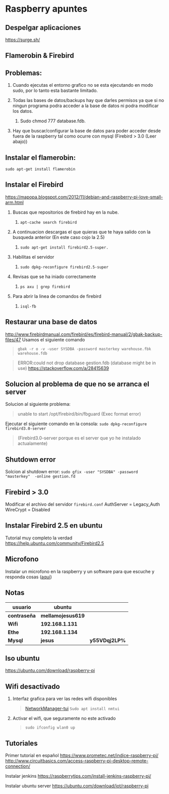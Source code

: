 # Raspberry apuntes

## Despelgar aplicaciones

https://surge.sh/

## Flamerobin & Firebird

## Problemas:

1. Cuando ejecutas el entorno grafico no se esta ejecutando en modo sudo, por lo tanto esta bastante limitado.

2. Todas las bases de datos/backups hay que darles permisos ya que si no ningun programa podra acceder a la base de datos ni podra modificar los datos.

   1. Sudo chmod 777 database.fdb.

3. Hay que buscar/configurar la base de datos para poder acceder desde fuera de la raspberry tal como ocurre con mysql (Firebird > 3.0 (Leer abajo))

## Instalar el flamerobin:

`sudo apt-get install flamerobin` 

## Instalar el Firebird

https://mapopa.blogspot.com/2012/11/debian-and-raspberry-pi-love-small-arm.html

1. Buscas que repositorios de firebird hay en la nube.

   1. `apt-cache search firebird`

2. A continuacion descargas el que quieras que te haya salido con la busqueda anterior (En este caso cojo la 2.5)

   1. `sudo apt-get install firebird2.5-super.`

3. Habilitas el servidor

   1. `sudo dpkg-reconfigure firebird2.5-super`

4. Revisas que se ha iniado correctamente

   1. `ps axu | grep firebird`

5. Para abrir la linea de comandos de firebird

   1. `isql-fb`

## Restaurar una base de datos

http://www.firebirdmanual.com/firebird/es/firebird-manual/2/gbak-backup-files/47 Usamos el siguiente comando

> `gbak -r o -v -user SYSDBA -password masterkey warehouse.fbk warehouse.fdb`

> ERROR:could not drop database gestion.fdb (database might be in use)
> https://stackoverflow.com/a/28415639

## Solucion al problema de que no se arranca el server

Solucion al siguiente problema:

> unable to start /opt/firebird/bin/fbguard (Exec format error)

Ejecutar el siguiente comando en la consola:
`sudo dpkg-reconfigure firebird3.0-server`

> (Firebird3.0-server porque es el server que yo he instalado actualamente)

## Shutdown error

Solcion al shutdown error:
`sudo gfix -user "SYSDBA" -password "masterkey"  -online gestion.fd`

## Firebird > 3.0

Modificar el archivo del servidor `firebird.conf`
AuthServer = Legacy_Auth
WireCrypt = Disabled

## Instalar Firebird 2.5 en ubuntu

Tutorial muy completo la verdad
https://help.ubuntu.com/community/Firebird2.5

## Microfono

Instalar un microfono en la raspberry y un software para que escuche y responda cosas ([aqui](https://rhasspy.readthedocs.io/en/latest/usage/))

## Notas

| usuario        | ubuntu              |                 |
| -------------- | ------------------- | --------------- |
| **contraseña** | **mellamojesus619** |                 |
| **Wifi**       | **192.168.1.131**   |                 |
| **Ethe**       | **192.168.1.134**   |                 |
| **Mysql**      | **jesus**           | **y55VDqj2LP%** |

## Iso ubuntu

https://ubuntu.com/download/raspberry-pi

## Wifi desactivado

1. Interfaz grafica para ver las redes wifi disponibles

   > [NetworkManager-tui](https://access.redhat.com/documentation/en-US/Red_Hat_Enterprise_Linux/7/html/Networking_Guide/sec-Networking_Config_Using_nmtui.html)
   > `Sudo apt install nmtui`

2. Activar el wifi, que seguramente no este activado

   > `sudo ifconfig wlan0 up`

## Tutoriales

Primer tutorial en español
https://www.prometec.net/indice-raspberry-pi/
http://www.circuitbasics.com/access-raspberry-pi-desktop-remote-connection/

Instalar jenkins 
https://raspberrytips.com/install-jenkins-raspberry-pi/

Instalar ubuntu server 
https://ubuntu.com/download/iot/raspberry-pi

